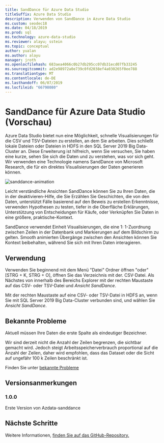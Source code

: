 ```yaml
---
title: SandDance für Azure Data Studio
titleSuffix: Azure Data Studio
description: Verwenden von SandDance in Azure Data Studio
ms.custom: seodec18
ms.date: 04/18/2019
ms.prod: sql
ms.technology: azure-data-studio
ms.reviewer: alayu; sstein
ms.topic: conceptual
author: yualan
ms.author: alayu
manager: jroth
ms.openlocfilehash: 683aea4066c0b27db295cc07db31ecd07fb33245
ms.sourcegitcommit: ad2e98972a0e739c0fd2038ef4a030265f0ee788
ms.translationtype: MT
ms.contentlocale: de-DE
ms.lasthandoff: 06/07/2019
ms.locfileid: "66798080"
---
```

# <a name="sanddance-for-azure-data-studio-preview"></a>SandDance für Azure Data Studio (Vorschau)
Azure Data Studio bietet nun eine Möglichkeit, schnelle Visualisierungen für die CSV und TSV-Dateien zu erstellen, an dem Sie arbeiten. Dies schließt lokale Dateien oder Dateien in HDFS in den SQL Server 2019 Big Data-Cluster an. Diese Erweiterung ist hilfreich, wenn Sie versuchen, Sie haben eine kurze, sehen Sie sich die Daten und zu verstehen, was vor sich geht. Wir verwenden eine Technologie namens SandDance von Microsoft Research, die für ein direktes Visualisierungen der Daten generieren können.

![sanddance-animation](https://user-images.githubusercontent.com/11507384/54236654-52d42800-44d1-11e9-859e-6c5d297a46d2.gif)

Leicht verständliche Ansichten SandDance können Sie zu Ihren Daten, die in der deaktivieren-Hilfe, die Sie Erzählen Sie Geschichten, die von den Daten, unterstützt Fälle basierend auf den Beweis zu erstellen Erkenntnisse, verwenden Hypothesen zu testen, tiefer in die Oberfläche Erklärungen, Unterstützung von Entscheidungen für Käufe, oder Verknüpfen Sie Daten in eine größere, praktische-Kontext.

SandDance verwendet Einheit Visualisierungen, die eine 1: 1-Zuordnung zwischen Zeilen in der Datenbank und Markierungen auf dem Bildschirm zu gelten.
Smooth animierten Übergänge zwischen den Ansichten können Sie Kontext beibehalten, während Sie sich mit Ihren Daten interagieren.

## <a name="usage"></a>Verwendung

Verwenden Sie beginnend mit dem Menü "Datei" Ordner öffnen "oder" [STRG + K, STRG + O], öffnen Sie das Verzeichnis mit der. CSV-Datei.  Als Nächstes von innerhalb des Bereichs Explorer mit der rechten Maustaste auf das CSV- oder TSV-Datei und *Ansicht SandDance*.

Mit der rechten Maustaste auf eine CSV- oder TSV-Datei in HDFS an, wenn Sie mit SQL Server 2019 Big Data-Cluster verbunden sind, und wählen Sie *Ansicht SandDance*.

## <a name="known-issues"></a>Bekannte Probleme

Aktuell müssen Ihre Daten die erste Spalte als eindeutiger Bezeichner.

Wir sind derzeit nicht die Anzahl der Zeilen begrenzen, die sichtbar gemacht wird. Jedoch steigt Arbeitsspeicherverbrauch proportional auf die Anzahl der Zeilen, daher wird empfohlen, dass das Dataset oder die Sicht auf ungefähr 100 k Zeilen beschränkt ist.

Finden Sie unter [bekannte Probleme](https://microsoft.github.io/SandDance/#known-issues)

## <a name="release-notes"></a>Versionsanmerkungen

### <a name="100"></a>1.0.0

Erste Version von Azdata-sanddance

## <a name="next-steps"></a>Nächste Schritte
Weitere Informationen, [finden Sie auf das GitHub-Repository.](https://github.com/Microsoft/SandDance)
